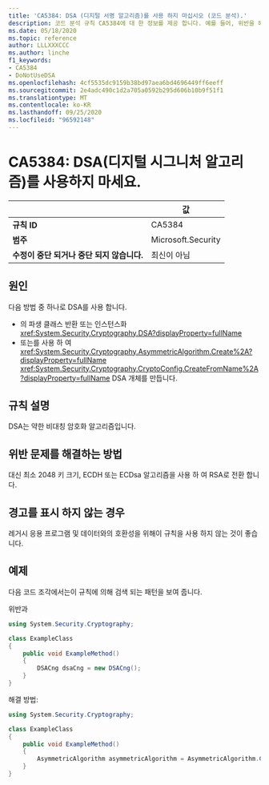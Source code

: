 ```yaml
---
title: 'CA5384: DSA (디지털 서명 알고리즘)를 사용 하지 마십시오 (코드 분석).'
description: 코드 분석 규칙 CA5384에 대 한 정보를 제공 합니다. 예를 들어, 위반을 해결 하는 방법, 위반 하는 경우를 포함 합니다.
ms.date: 05/18/2020
ms.topic: reference
author: LLLXXXCCC
ms.author: linche
f1_keywords:
- CA5384
- DoNotUseDSA
ms.openlocfilehash: 4cf5535dc9159b38bd97aea6bd4696449ff6eeff
ms.sourcegitcommit: 2e4adc490c1d2a705a0592b295d606b10b9f51f1
ms.translationtype: MT
ms.contentlocale: ko-KR
ms.lasthandoff: 09/25/2020
ms.locfileid: "96592148"
---
```

# <a name="ca5384-do-not-use-digital-signature-algorithm-dsa"></a>CA5384: DSA(디지털 시그니처 알고리즘)를 사용하지 마세요.

| | 값 |
|-|-|
| **규칙 ID** |CA5384|
| **범주** |Microsoft.Security|
| **수정이 중단 되거나 중단 되지 않습니다.** |최신이 아님|

## <a name="cause"></a>원인

다음 방법 중 하나로 DSA를 사용 합니다.

- 의 파생 클래스 반환 또는 인스턴스화 <xref:System.Security.Cryptography.DSA?displayProperty=fullName>
- 또는를 사용 하 여 <xref:System.Security.Cryptography.AsymmetricAlgorithm.Create%2A?displayProperty=fullName> <xref:System.Security.Cryptography.CryptoConfig.CreateFromName%2A?displayProperty=fullName> DSA 개체를 만듭니다.

## <a name="rule-description"></a>규칙 설명

DSA는 약한 비대칭 암호화 알고리즘입니다.

## <a name="how-to-fix-violations"></a>위반 문제를 해결하는 방법

대신 최소 2048 키 크기, ECDH 또는 ECDsa 알고리즘을 사용 하 여 RSA로 전환 합니다.

## <a name="when-to-suppress-warnings"></a>경고를 표시 하지 않는 경우

레거시 응용 프로그램 및 데이터와의 호환성을 위해이 규칙을 사용 하지 않는 것이 좋습니다.

## <a name="example"></a>예제

다음 코드 조각에서는이 규칙에 의해 검색 되는 패턴을 보여 줍니다.

위반과

```csharp
using System.Security.Cryptography;

class ExampleClass
{
    public void ExampleMethod()
    {
        DSACng dsaCng = new DSACng();
    }
}
```

해결 방법:

```csharp
using System.Security.Cryptography;

class ExampleClass
{
    public void ExampleMethod()
    {
        AsymmetricAlgorithm asymmetricAlgorithm = AsymmetricAlgorithm.Create("ECDsa");
    }
}
```
